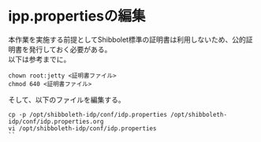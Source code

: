 # ipp.propertiesの編集
本作業を実施する前提としてShibbolet標準の証明書は利用しないため、公的証明書を発行しておく必要がある。   
以下は参考までに。   
```bash:
chown root:jetty <証明書ファイル>
chmod 640 <証明書ファイル>
```
そして、以下のファイルを編集する。
```bash:
cp -p /opt/shibboleth-idp/conf/idp.properties /opt/shibboleth-idp/conf/idp.properties.org
vi /opt/shibboleth-idp/conf/idp.properties
``
